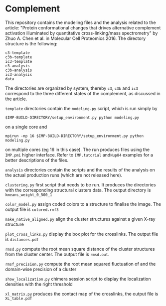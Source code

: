 # Complement

This repository contains the modeling files and the analysis related to the article: "Protein conformational changes that drives alternative complement activation illuminated by quantitative cross-linking/mass spectrometry" by Zhuo A. Chen et al. in Molecular Cell Proteomics 2016. The directory structure is the following:


```
c3-template
c3b-template
ic3-template
c3-analysis
c3b-analysis
ic3-analysis
data
```

The directories are organized by system, thereby `c3`, `c3b` and `ic3` correspond to the three different states of the complement, as discussed in the article.

`template` directories contain the `modeling.py` script, which is run simply by 

```
$IMP-BUILD-DIRECTORY/setup_environment.py python modeling.py
```

on a single core and

```
mpirun -np 16 $IMP-BUILD-DIRECTORY/setup_environment.py python modeling.py
```

on multiple cores (eg 16 in this case). The run produces files using the `IMP.pmi` higher interface. Refer to `IMP.tutorial` and`Nup84` examples for a better descriptions of the files.

`analysis` directories contain the scripts and the results of the analysis on the actual production runs (which are not released here).

`clustering.py` first script that needs to be run. It produces the directories with the corresponding structural clusters data. The output directory is `kmeans_weight_0_500_1`

`color_model.py` assign coded colors to a structure to finalise the image. The output file is `colored.rmf3`

`make_native_aligned.py` align the cluster structures against a given X-ray structure

`plot_cross_links.py` display the box plot for the crosslinks. The output file is `distances.pdf`

`rmsd.py` compute the root mean square distance of the cluster structures from the cluster center. The output file is `rmsd.out`.

`rmsf_precision.py` compute the root mean squared fluctuation of and the domain-wise precision of a cluster

`show_localization.py` chimera session script to display the localization densities with the right threshold

`xl_matrix.py` produces the contact map of the crosslinks, the output file is `XL_table.pdf`

